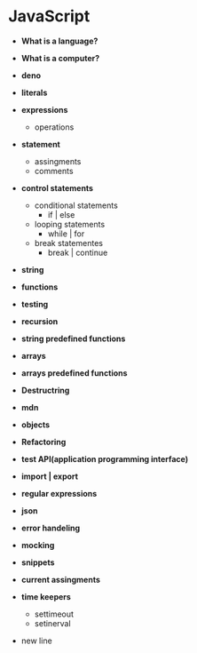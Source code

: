 # JavaScript

- **What is a language?**
- **What is a computer?**
- **deno**
- **literals**
- **expressions**

  - operations

- **statement**

  - assingments
  - comments

- **control statements**

  - conditional statements
    - if | else
  - looping statements
    - while | for
  - break statementes
    - break | continue

- **string**
- **functions**
- **testing**
- **recursion**
- **string predefined functions**
- **arrays**
- **arrays predefined functions**
- **Destructring**
- **mdn**
- **objects**
- **Refactoring**
- **test API(application programming interface)**
- **import | export**
- **regular expressions**
- **json**
- **error handeling**
- **mocking**
- **snippets**
- **current assingments**
- **time keepers**

  - settimeout
  - setinerval

- new line
